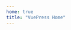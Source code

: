 ```yaml
---
home: true
title: "VuePress Home"
---
```

<template>
  <div ></div>
</template>

<!-- <script>
export default {
  mounted() {

      if (typeof window !== 'undefined') {
        import('./sky-1.js').then(({ renderer }) => {
          document.body.appendChild(renderer.domElement);
        }).catch(error => {
          console.error('Failed to import sky-1.js', error);
        });
      }
  }
};
// </script> -->

